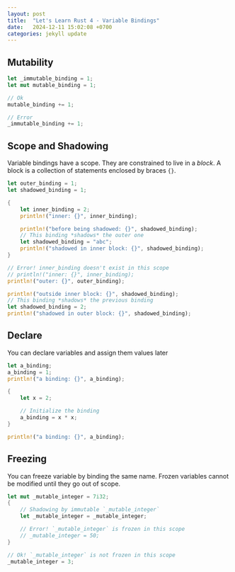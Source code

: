 ```yaml
---
layout: post
title:  "Let's Learn Rust 4 - Variable Bindings"
date:   2024-12-11 15:02:08 +0700
categories: jekyll update
---
```

## Mutability
```rust
let _immutable_binding = 1;
let mut mutable_binding = 1;

// Ok
mutable_binding += 1;

// Error
_immutable_binding += 1;
```

## Scope and Shadowing
Variable bindings have a scope. They are constrained to live in a *block*. A block is a collection of statements enclosed by braces `{}`.
```rust
let outer_binding = 1;
let shadowed_binding = 1;

{
    let inner_binding = 2;
    println!("inner: {}", inner_binding);

    println!("before being shadowed: {}", shadowed_binding);
    // This binding *shadows* the outer one
    let shadowed_binding = "abc";
    println!("shadowed in inner block: {}", shadowed_binding);
}

// Error! inner_binding doesn't exist in this scope
// println!("inner: {}", inner_binding);
println!("outer: {}", outer_binding);

println!("outside inner block: {}", shadowed_binding);
// This binding *shadows* the previous binding
let shadowed_binding = 2;
println!("shadowed in outer block: {}", shadowed_binding);
```

## Declare
You can declare variables and assign them values later
```rust
let a_binding;
a_binding = 1;
println!("a binding: {}", a_binding);

{
    let x = 2;

    // Initialize the binding
    a_binding = x * x;
}

println!("a binding: {}", a_binding);
```

## Freezing
You can freeze variable by binding the same name. Frozen variables cannot be modified until they go out of scope.

```rust
let mut _mutable_integer = 7i32;
{
    // Shadowing by immutable `_mutable_integer`
    let _mutable_integer = _mutable_integer;

    // Error! `_mutable_integer` is frozen in this scope
    // _mutable_integer = 50;
}

// Ok! `_mutable_integer` is not frozen in this scope
_mutable_integer = 3;
```